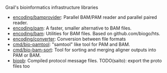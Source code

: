 Grail's bioinformatics infrastructure libraries

- [encoding/bamprovider](https://godoc.org/github.com/grailbio/bio/encoding/bamprovider): Parallel BAM/PAM reader and parallel paired reader.
- [encoding/pam](https://godoc.org/github.com/grailbio/bio/encoding/pam): A faster, smaller alternative to BAM files.
- [encoding/bam](https://godoc.org/github.com/grailbio/encoding/bam): Utilities for BAM files. Based on github.com/biogo/hts.
- [encoding/converter](https://godoc.org/github.com/grailbio/bio/encoding/converter): Conversion between file formats
- [cmd/bio-pamtool](https://github.com/grailbio/bio/tree/master/cmd/bio-pamtool): "samtool" like tool for PAM and BAM.
- [cmd/bio-bam-sort](https://github.com/grailbio/bio/tree/master/cmd/bio-bam-sort): Tool for sorting and merging aligner outputs into PAM or BAM.
- [biopb](https://godoc.org/github.com/grailbio/bio/biopb): Compiled protocol message files. TODO(saito): export the proto files too
